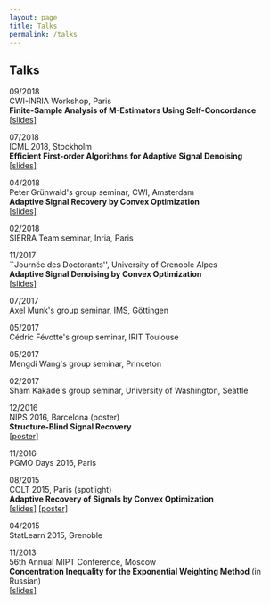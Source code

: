 ```yaml
---
layout: page
title: Talks
permalink: /talks
---
```


## Talks ##

09/2018  
CWI-INRIA Workshop, Paris  
__Finite-Sample Analysis of M-Estimators Using Self-Concordance__  
[[slides]](/assets/slides/selfconc-CWI-workshop-slides.pdf)
 
07/2018  
ICML 2018, Stockholm  
__Efficient First-order Algorithms for Adaptive Signal Denoising__  
[[slides]](assets/slides/algorec-icml18_back.pdf)

 
04/2018  
Peter Grünwald's group seminar, CWI, Amsterdam  
__Adaptive Signal Recovery by Convex Optimization__  
[[slides]](assets/slides/ostrovskii-sierra-handout.pdf)
 
02/2018   
SIERRA Team seminar, Inria, Paris  


11/2017   
``Journée des Doctorants'', University of Grenoble Alpes  
__Adaptive Signal Denoising by Convex Optimization__  
[[slides]](assets/slides/ostrovskii-jdd-2017.pdf)
    
07/2017  
Axel Munk's group seminar, IMS, Göttingen  
      
05/2017  
Cédric Févotte's group seminar, IRIT Toulouse  
 
05/2017  
Mengdi Wang's group seminar, Princeton  

02/2017  
Sham Kakade's group seminar, University of Washington, Seattle  


12/2016   
NIPS 2016, Barcelona (poster)  
__Structure-Blind Signal Recovery__     
[[poster]](assets/posters/nips2016-poster.pdf)

11/2016  
PGMO Days 2016, Paris  

08/2015  
COLT 2015, Paris (spotlight)  
__Adaptive Recovery of Signals by Convex Optimization__  
[[slides]](assets/slides/colt2015-slides.pdf) 
[[poster]](assets/posters/colt2015-poster.pdf) 

04/2015  
StatLearn 2015, Grenoble  

11/2013  
56th Annual MIPT Conference, Moscow  
__Concentration Inequality for the Exponential Weighting Method__ (in Russian)  
[[slides]](assets/slides/mipt2014-MSc-slides.pdf)